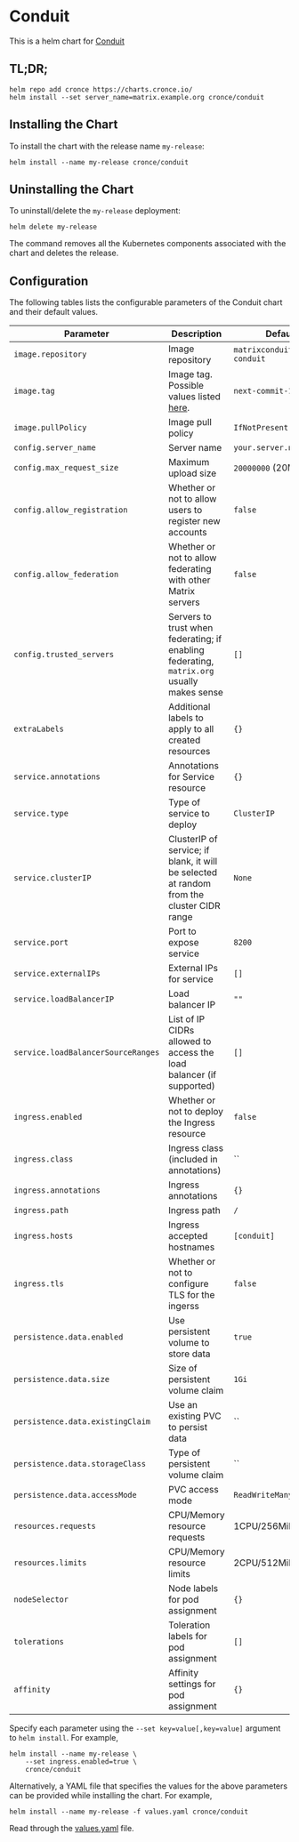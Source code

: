 # Conduit
This is a helm chart for [Conduit][homepage]

## TL;DR;
```console
helm repo add cronce https://charts.cronce.io/
helm install --set server_name=matrix.example.org cronce/conduit
```

## Installing the Chart
To install the chart with the release name `my-release`:

```console
helm install --name my-release cronce/conduit
```

## Uninstalling the Chart
To uninstall/delete the `my-release` deployment:

```console
helm delete my-release
```

The command removes all the Kubernetes components associated with the chart and deletes the release.

## Configuration
The following tables lists the configurable parameters of the Conduit chart and their default values.

| Parameter                          | Description                                                                                | Default                        |
| ---------------------------------- | ------------------------------------------------------------------------------------------ | ------------------------------ |
| `image.repository`                 | Image repository                                                                           | `matrixconduit/matrix-conduit` |
| `image.tag`                        | Image tag. Possible values listed [here][docker].                                          | `next-commit-147f2752`         |
| `image.pullPolicy`                 | Image pull policy                                                                          | `IfNotPresent`                 |
| `config.server_name`               | Server name                                                                                | `your.server.name`             |
| `config.max_request_size`          | Maximum upload size                                                                        | `20000000` (20MB)              |
| `config.allow_registration`        | Whether or not to allow users to register new accounts                                     | `false`                        |
| `config.allow_federation`          | Whether or not to allow federating with other Matrix servers                               | `false`                        |
| `config.trusted_servers`           | Servers to trust when federating; if enabling federating, `matrix.org` usually makes sense | `[]`                           |
| `extraLabels`                      | Additional labels to apply to all created resources                                        | `{}`                           |
| `service.annotations`              | Annotations for Service resource                                                           | `{}`                           |
| `service.type`                     | Type of service to deploy                                                                  | `ClusterIP`                    |
| `service.clusterIP`                | ClusterIP of service; if blank, it will be selected at random from the cluster CIDR range  | `None`                         |
| `service.port`                     | Port to expose service                                                                     | `8200`                         |
| `service.externalIPs`              | External IPs for service                                                                   | `[]`                           |
| `service.loadBalancerIP`           | Load balancer IP                                                                           | `""`                           |
| `service.loadBalancerSourceRanges` | List of IP CIDRs allowed to access the load balancer (if supported)                        | `[]`                           |
| `ingress.enabled`                  | Whether or not to deploy the Ingress resource                                              | `false`                        |
| `ingress.class`                    | Ingress class (included in annotations)                                                    | ``                             |
| `ingress.annotations`              | Ingress annotations                                                                        | `{}`                           |
| `ingress.path`                     | Ingress path                                                                               | `/`                            |
| `ingress.hosts`                    | Ingress accepted hostnames                                                                 | `[conduit]`                    |
| `ingress.tls`                      | Whether or not to configure TLS for the ingerss                                            | `false`                        |
| `persistence.data.enabled`         | Use persistent volume to store data                                                        | `true`                         |
| `persistence.data.size`            | Size of persistent volume claim                                                            | `1Gi`                          |
| `persistence.data.existingClaim`   | Use an existing PVC to persist data                                                        | ``                             |
| `persistence.data.storageClass`    | Type of persistent volume claim                                                            | ``                             |
| `persistence.data.accessMode`      | PVC access mode                                                                            | `ReadWriteMany`                |
| `resources.requests`               | CPU/Memory resource requests                                                               | 1CPU/256MiB                    |
| `resources.limits`                 | CPU/Memory resource limits                                                                 | 2CPU/512MiB                    |
| `nodeSelector`                     | Node labels for pod assignment                                                             | `{}`                           |
| `tolerations`                      | Toleration labels for pod assignment                                                       | `[]`                           |
| `affinity`                         | Affinity settings for pod assignment                                                       | `{}`                           |

Specify each parameter using the `--set key=value[,key=value]` argument to `helm install`. For example,

```console
helm install --name my-release \
	--set ingress.enabled=true \
	cronce/conduit
```

Alternatively, a YAML file that specifies the values for the above parameters can be provided while installing the chart. For example,

```console
helm install --name my-release -f values.yaml cronce/conduit
```

Read through the [values.yaml](values.yaml) file.

[docker]: https://hub.docker.com/r/matrixconduit/matrix-conduit
[gitlab]: https://gitlab.com/famedly/conduit
[homepage]: https://conduit.rs/

